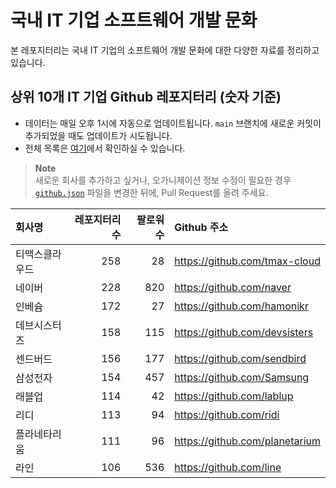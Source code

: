 # 국내 IT 기업 소프트웨어 개발 문화
본 레포지터리는 국내 IT 기업의 소프트웨어 개발 문화에 대한 다양한 자료를 정리하고 있습니다.

## 상위 10개 IT 기업 Github 레포지터리 (숫자 기준)

- 데이터는 매일 오후 1시에 자동으로 업데이트됩니다. `main` 브랜치에 새로운 커밋이 추가되었을 때도 업데이트가 시도됩니다.
- 전체 목록은 [여기](./github.md)에서 확인하실 수 있습니다.

> **Note**<br />
> 새로운 회사를 추가하고 싶거나, 오가니제이션 정보 수정이 필요한 경우 [`github.json`](./github.json) 파일을 변경한 뒤에, Pull Request를 올려 주세요.

<!-- MARKDOWN_TABLE(GITHUB): START -->

| **회사명** | **레포지터리 수** | **팔로워 수** | **Github 주소** |
|:---|---:|---:|:---|
| 티맥스클라우드 | 258 | 28 | https://github.com/tmax-cloud |
| 네이버 | 228 | 820 | https://github.com/naver |
| 인베슘 | 172 | 27 | https://github.com/hamonikr |
| 데브시스터즈 | 158 | 115 | https://github.com/devsisters |
| 센드버드 | 156 | 177 | https://github.com/sendbird |
| 삼성전자 | 154 | 457 | https://github.com/Samsung |
| 래블업 | 114 | 42 | https://github.com/lablup |
| 리디 | 113 | 94 | https://github.com/ridi |
| 플라네타리움 | 111 | 96 | https://github.com/planetarium |
| 라인 | 106 | 536 | https://github.com/line |

<!-- MARKDOWN_TABLE(GITHUB): END -->
